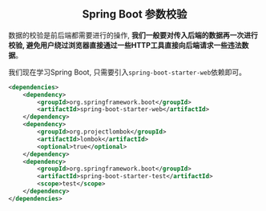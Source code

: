 ## <center>Spring Boot 参数校验</center>

数据的校验是前后端都需要进行的操作, **我们一般要对传入后端的数据再一次进行校验, 避免用户绕过浏览器直接通过一些HTTP工具直接向后端请求一些违法数据**。

我们现在学习Spring Boot, 只需要引入`spring-boot-starter-web`依赖即可。

```xml
<dependencies>
    <dependency>
        <groupId>org.springframework.boot</groupId>
        <artifactId>spring-boot-starter-web</artifactId>
    </dependency>
    <dependency>
        <groupId>org.projectlombok</groupId>
        <artifactId>lombok</artifactId>
        <optional>true</optional>
    </dependency>
    <dependency>
        <groupId>org.springframework.boot</groupId>
        <artifactId>spring-boot-starter-test</artifactId>
        <scope>test</scope>
    </dependency>
</dependencies>
```